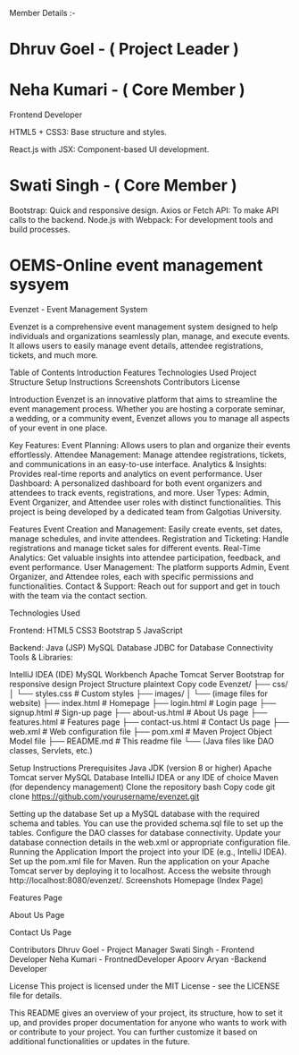 Member Details :-


# Dhruv Goel -  ( Project Leader )



# Neha Kumari - ( Core Member )
Frontend Developer 

HTML5 + CSS3: Base structure and styles.

React.js with JSX: Component-based UI development.


# Swati Singh - ( Core Member )
Bootstrap: Quick and responsive design.
Axios or Fetch API: To make API calls to the backend.
Node.js with Webpack: For development tools and build processes.


# OEMS-Online event management sysyem

Evenzet - Event Management System

Evenzet is a comprehensive event management system designed to help individuals and organizations seamlessly plan, manage, and execute events. It allows users to easily manage event details, attendee registrations, tickets, and much more.

Table of Contents
Introduction
Features
Technologies Used
Project Structure
Setup Instructions
Screenshots
Contributors
License

Introduction
Evenzet is an innovative platform that aims to streamline the event management process. Whether you are hosting a corporate seminar, a wedding, or a community event, Evenzet allows you to manage all aspects of your event in one place.

Key Features:
Event Planning: Allows users to plan and organize their events effortlessly.
Attendee Management: Manage attendee registrations, tickets, and communications in an easy-to-use interface.
Analytics & Insights: Provides real-time reports and analytics on event performance.
User Dashboard: A personalized dashboard for both event organizers and attendees to track events, registrations, and more.
User Types: Admin, Event Organizer, and Attendee user roles with distinct functionalities.
This project is being developed by a dedicated team from Galgotias University.

Features
Event Creation and Management: Easily create events, set dates, manage schedules, and invite attendees.
Registration and Ticketing: Handle registrations and manage ticket sales for different events.
Real-Time Analytics: Get valuable insights into attendee participation, feedback, and event performance.
User Management: The platform supports Admin, Event Organizer, and Attendee roles, each with specific permissions and functionalities.
Contact & Support: Reach out for support and get in touch with the team via the contact section.

Technologies Used

Frontend:
HTML5
CSS3
Bootstrap 5
JavaScript

Backend:
Java (JSP)
MySQL Database
JDBC for Database Connectivity
Tools & Libraries:

IntelliJ IDEA (IDE)
MySQL Workbench
Apache Tomcat Server
Bootstrap for responsive design
Project Structure
plaintext
Copy code
Evenzet/
├── css/
│   └── styles.css               # Custom styles
├── images/
│   └── (image files for website)
├── index.html                   # Homepage
├── login.html                   # Login page
├── signup.html                  # Sign-up page
├── about-us.html                # About Us page
├── features.html                # Features page
├── contact-us.html              # Contact Us page
├── web.xml                      # Web configuration file
├── pom.xml                       # Maven Project Object Model file
├── README.md                    # This readme file
└── (Java files like DAO classes, Servlets, etc.)

Setup Instructions
Prerequisites
Java JDK (version 8 or higher)
Apache Tomcat server
MySQL Database
IntelliJ IDEA or any IDE of choice
Maven (for dependency management)
Clone the repository
bash
Copy code
git clone https://github.com/yourusername/evenzet.git

Setting up the database
Set up a MySQL database with the required schema and tables. You can use the provided schema.sql file to set up the tables.
Configure the DAO classes for database connectivity. Update your database connection details in the web.xml or appropriate configuration file.
Running the Application
Import the project into your IDE (e.g., IntelliJ IDEA).
Set up the pom.xml file for Maven.
Run the application on your Apache Tomcat server by deploying it to localhost.
Access the website through http://localhost:8080/evenzet/.
Screenshots
Homepage (Index Page)

Features Page

About Us Page

Contact Us Page

Contributors
Dhruv Goel - Project Manager
Swati Singh - Frontend Developer
Neha Kumari - FrontnedDeveloper
Apoorv Aryan -Backend Developer

License
This project is licensed under the MIT License - see the LICENSE file for details.

This README gives an overview of your project, its structure, how to set it up, and provides proper documentation for anyone who wants to work with or contribute to your project. You can further customize it based on additional functionalities or updates in the future.
